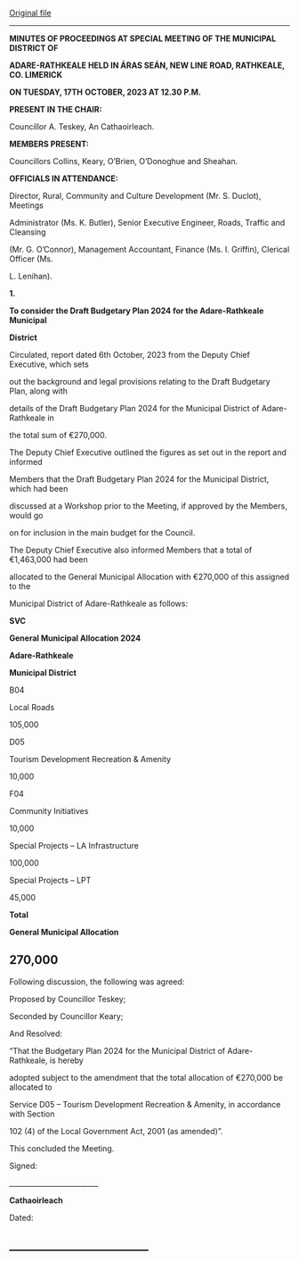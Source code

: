 [Original file](https://www.limerick.ie/sites/default/files/media/documents/2023-11/01-b-Minutes-Special-Meeting-of-Municipal-District-of-Adare-Rathkeale-17th-October-2023.pdf)

---
**MINUTES OF PROCEEDINGS AT SPECIAL MEETING OF THE MUNICIPAL DISTRICT OF**

**ADARE-RATHKEALE HELD IN ÁRAS SEÁN, NEW LINE ROAD, RATHKEALE, CO. LIMERICK**

**ON TUESDAY, 17TH** **OCTOBER, 2023 AT 12.30 P.M.**

**PRESENT IN THE CHAIR:**

Councillor A. Teskey, An Cathaoirleach.

**MEMBERS PRESENT:**

Councillors Collins, Keary, O’Brien, O’Donoghue and Sheahan.

**OFFICIALS IN ATTENDANCE:**

Director, Rural, Community and Culture Development (Mr. S. Duclot), Meetings

Administrator (Ms. K. Butler), Senior Executive Engineer, Roads, Traffic and Cleansing

(Mr. G. O’Connor), Management Accountant, Finance (Ms. I. Griffin), Clerical Officer (Ms.

L. Lenihan).

**1.**

**To consider the Draft Budgetary Plan 2024 for the Adare-Rathkeale Municipal**

**District**

Circulated, report dated 6th October, 2023 from the Deputy Chief Executive, which sets

out the background and legal provisions relating to the Draft Budgetary Plan, along with

details of the Draft Budgetary Plan 2024 for the Municipal District of Adare-Rathkeale in

the total sum of €270,000.

The Deputy Chief Executive outlined the figures as set out in the report and informed

Members that the Draft Budgetary Plan 2024 for the Municipal District, which had been

discussed at a Workshop prior to the Meeting, if approved by the Members, would go

on for inclusion in the main budget for the Council.

The Deputy Chief Executive also informed Members that a total of €1,463,000 had been

allocated to the General Municipal Allocation with €270,000 of this assigned to the

Municipal District of Adare-Rathkeale as follows:

**SVC**

**General Municipal Allocation 2024**

**Adare-Rathkeale**

**Municipal District**

B04

Local Roads

105,000

D05

Tourism Development Recreation & Amenity

10,000

F04

Community Initiatives

10,000

Special Projects – LA Infrastructure

100,000

Special Projects – LPT

45,000

**Total**

**General Municipal Allocation**

**270,000**
---
Following discussion, the following was agreed:

Proposed by Councillor Teskey;

Seconded by Councillor Keary;

And Resolved:

“That the Budgetary Plan 2024 for the Municipal District of Adare-Rathkeale, is hereby

adopted subject to the amendment that the total allocation of €270,000 be allocated to

Service D05 – Tourism Development Recreation & Amenity, in accordance with Section

102 (4) of the Local Government Act, 2001 (as amended)”.

This concluded the Meeting.

Signed:

\_\_\_\_\_\_\_\_\_\_\_\_\_\_\_\_\_\_\_\_\_\_\_\_\_

**Cathaoirleach**

Dated:

\_\_\_\_\_\_\_\_\_\_\_\_\_\_\_\_\_\_\_\_\_\_\_\_\_
---
